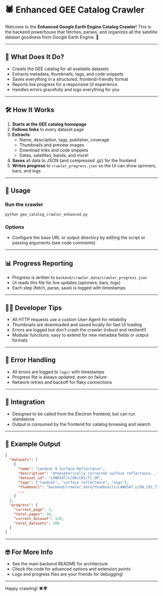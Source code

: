 # 🕷️ Enhanced GEE Catalog Crawler

Welcome to the **Enhanced Google Earth Engine Catalog Crawler**! This is the backend powerhouse that fetches, parses, and organizes all the satellite dataset goodness from Google Earth Engine. 🚀

---

## 🌟 What Does It Do?
- Crawls the GEE catalog for all available datasets
- Extracts metadata, thumbnails, tags, and code snippets
- Saves everything in a structured, frontend-friendly format
- Reports live progress for a responsive UI experience
- Handles errors gracefully and logs everything for you

---

## 🛠️ How It Works
1. **Starts at the GEE catalog homepage**
2. **Follows links** to every dataset page
3. **Extracts**:
   - Name, description, tags, publisher, coverage
   - Thumbnails and preview images
   - Download links and code snippets
   - Dates, satellites, bands, and more!
4. **Saves** all data to JSON (and compressed .gz) for the frontend
5. **Writes progress** to `crawler_progress.json` so the UI can show spinners, bars, and logs

---

## 🚦 Usage

### Run the crawler
```bash
python gee_catalog_crawler_enhanced.py
```

### Options
- Configure the base URL or output directory by editing the script or passing arguments (see code comments)

---

## 📊 Progress Reporting
- Progress is written to `backend/crawler_data/crawler_progress.json`
- UI reads this file for live updates (spinners, bars, logs)
- Each step (fetch, parse, save) is logged with timestamps

---

## 🧑‍💻 Developer Tips
- All HTTP requests use a custom User-Agent for reliability
- Thumbnails are downloaded and saved locally for fast UI loading
- Errors are logged but don't crash the crawler (robust and resilient!)
- Modular functions: easy to extend for new metadata fields or output formats

---

## 🐞 Error Handling
- All errors are logged to `logs/` with timestamps
- Progress file is always updated, even on failure
- Network retries and backoff for flaky connections

---

## 🧩 Integration
- Designed to be called from the Electron frontend, but can run standalone
- Output is consumed by the frontend for catalog browsing and search

---

## 📝 Example Output
```json
{
  "datasets": [
    {
      "name": "Landsat 8 Surface Reflectance",
      "description": "Atmospherically corrected surface reflectance...",
      "dataset_id": "LANDSAT/LC08/C01/T1_SR",
      "tags": ["landsat", "surface reflectance", "usgs"],
      "thumbnail": "backend/crawler_data/thumbnails/LANDSAT_LC08_C01_T1_SR.jpg",
      ...
    }
  ],
  "progress": {
    "current_page": 3,
    "total_pages": 10,
    "current_dataset": 120,
    "total_datasets": 200
  }
}
```

---

## 🤓 For More Info
- See the main backend README for architecture
- Check the code for advanced options and extension points
- Logs and progress files are your friends for debugging!

---

Happy crawling! 🕷️🌍 
